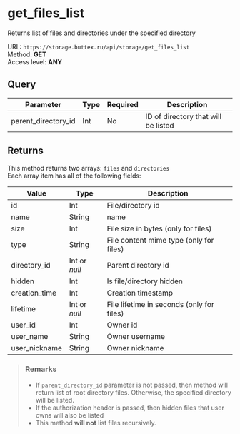 # get_files_list
Returns list of files and directories under the specified directory

URL: `https://storage.buttex.ru/api/storage/get_files_list`\
Method: **GET** \
Access level: **ANY**

## Query
| Parameter           | Type   | Required  | Description                          |
|---------------------|--------|-----------|--------------------------------------|
| parent_directory_id | Int    | No        | ID of directory that will be listed  |

## Returns
This method returns two arrays: `files` and `directories` \
Each array item has all of the following fields: 

| Value         | Type          | Description                               |
|---------------|---------------|-------------------------------------------|
| id            | Int           | File/directory id                         |
| name          | String        | name                                      |
| size          | Int           | File size in bytes (only for files)       |
| type          | String        | File content mime type (only for files)   |
| directory_id  | Int or *null* | Parent directory id                       |
| hidden        | Int           | Is file/directory hidden                  |
| creation_time | Int           | Creation timestamp                        |
| lifetime      | Int or *null* | File lifetime in seconds (only for files) |
| user_id       | Int           | Owner id                                  |
| user_name     | String        | Owner username                            |
| user_nickname | String        | Owner nickname                            |

> ### Remarks
> - If `parent_directory_id` parameter is not passed, then method will return
>   list of root directory files. Otherwise, the specified directory will be listed.
> - If the authorization header is passed, then hidden files that user owns will also be listed
> - This method **will not** list files recursively.